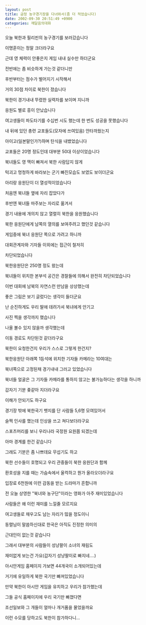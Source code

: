 ```yaml
---
layout: post
title: 금정 농구경기장을 다녀와서(좀 더 적었습니다)
date: 2002-09-30 20:51:49 +0900
categories: 깨달음의대화
---
```

오늘 북한과 필리핀의 농구경기를 보러갔습니다
  
이명훈이는 정말 크더라구요
  
근데 영 체력이 안좋은지 게임 내내 실수만 하더군요
  
전반에는 좀 비슷하게 가는것 같더니만
  
후반부터는 점수가 벌어지기 시작해서
  
거의 30점 차이로 북한이 졌습니다
  
북한이 경기내내 뚜렸한 실력차를 보이며 지니까
  
응원도 별로 흥이 안났습니다
  
여고생들이 파도타기를 수십번 시도 했는데 한 번도 성공을 못했습니다
  
내 뒤에 있던 총련 교포들도(모자에 쓰여있음) 안타까웠는지
  
아이고(일본말인가?)하며 탄식을 내뱄었습니다
  
교포들은 20명 정도인데 대부분 50대 이상이었습니다
  
북녀들도 영 맥이 빠져서 북한 사람답지 않게
  
턱괴고 멍청하게 바라보는 군기 빠진모습도 보였도 보이더군요
  
아리랑 응원단이 더 열성적이었습니다
  
처음엔 북녀들 옆에 자리 잡았다가
  
후반엔 북녀들 마주보는 자리로 옮겨서
  
경기 내용에 개의치 않고 열렬히 북한을 응원했습니다
  
북한 응원단에게 남쪽의 열의를 보여주려고 했던것 같습니다
  
게임중에 북녀 응원단 쪽으로 가려고 하니까
  
대회관계자와 기자들 이외에는 접근이 철저히
  
차단되었습니다
  
북한응원단은 250명 정도 왔는데
  
북녀들이 위치한 본부석 공간은 경찰들에 의해서 완전히 차단되었습니다
  
이번 대회에 남북의 자연스런 만남을 상상했는데
  
좋은 그림은 보기 글렀다는 생각이 들더군요
  
난 순진하게도 우리 딸애 데려가셔 북녀에게 안기고
  
사진 찍을 생각까지 했습니다
  
나올 볼수 있지 않을까 생각했는데
  
이동 경로도 차단된것 같더라구요
  
북한이 요청한건지 우리가 스스로 그렇게 한건지?
  
북한응원단 아래쪽 1등석에 위치한 기자들 카메라는 10여대는
  
북녀쪽으로 고정된채 경기내내 그러고 있었습니다
  
북녀들 얼굴은 그 기자들 카메라를 통하지 않고는 불가능하다는 생각을 하니까
  
갑자기 기분 좆같아 지더라구요
  
이해가 안되기도 하구요
  
경기장 밖에 북한국기 뱃지를 단 사람들 5,6명 모여있어서
  
슬쩍 인사를 했는데 인상을 쓰고 쳐다보더라구요
  
스포츠머리를 보니 우리나라 국정원 요원쯤 되겠는데
  
아마 경계를 한건 같습니다
  
그래도 기분은 좀 나쁘데요 무섭기도 하고
  

  
북한 선수들이 호명되고 우리 관중들이 북한 응원단과 함께
  
환호성을 지를 때는 가슴속에서 울컥하고 뭔가 올라오더라구요
  
입장료 6천원에 이런 감동을 받는 드라마가 흔합니까
  
전 오늘 상영한 "북녀와 농구단"이라는 영화가 아주 재미있었습니다
  
사람들은 왜 이런 재미를 느낄줄 모르지요
  
여고생들로 채우고도 남는 자리가 많을 정도이니
  
동렬님이 말씀하신대로 한국은 아직도 진정한 의미의
  
근대인이 없는것 같습니다
  
그래서 대부분의 사람들이 성냥팔이 소녀의 재림도
  
재미없게 보는건 가요(갑자기 성냥팔이로 빠지네....)
  

  
아시안게임 홈페이지 가보면 44개국이 소개되어있는데
  
거기에 유일하게 북한 국기만 빠져있었습니다
  
만약 북한이 아시안 게임을 유치하고 우리가 참가했는데
  
그들 공식 홈페이지에 우리 국기만 빠졌다면
  
조선일보와 그 개들이 얼마나 개거품을 물었을까요
  
이런 수모를 당하고도 북한이 참가하다니...